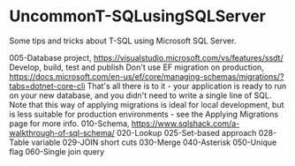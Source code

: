 # UncommonT-SQLusingSQLServer
Some tips and tricks about T-SQL using Microsoft SQL Server.

005-Database project, https://visualstudio.microsoft.com/vs/features/ssdt/
	Develop, build, test and publish
	Don't use EF migration on production, https://docs.microsoft.com/en-us/ef/core/managing-schemas/migrations/?tabs=dotnet-core-cli
		That's all there is to it - your application is ready to run on your new database, and you didn't need to write a single line of SQL. Note that this way of applying migrations is ideal for local development, but is less suitable for production environments - see the Applying Migrations page for more info.
010-Schema, https://www.sqlshack.com/a-walkthrough-of-sql-schema/
020-Lookup
025-Set-based approach
028-Table variable
029-JOIN short cuts
030-Merge
040-Asterisk
050-Unique flag
060-Single join query

